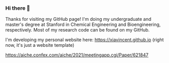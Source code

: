 ### Hi there 👋
Thanks for visiting my GitHub page! I'm doing my undergraduate and master's degree at Stanford in Chemical Engineering and Bioengineering, respectively. Most of my research code can be found on my GitHub.

I'm developing my personal website here: https://xiavincent.github.io (right now, it's just a website template)

https://aiche.confex.com/aiche/2021/meetingapp.cgi/Paper/621847


<!--
**xiavincent/xiavincent** is a ✨ _special_ ✨ repository because its `README.md` (this file) appears on your GitHub profile.

Here are some ideas to get you started:

- 🔭 I’m currently working on ...
- 🌱 I’m currently learning ...
- 👯 I’m looking to collaborate on ...
- 🤔 I’m looking for help with ...
- 💬 Ask me about ...
- 📫 How to reach me: ...
- 😄 Pronouns: ...
- ⚡ Fun fact: ...
-->
